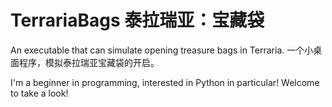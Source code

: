 # TerrariaBags 泰拉瑞亚：宝藏袋
 An executable that can simulate opening treasure bags in Terraria.
 一个小桌面程序，模拟泰拉瑞亚宝藏袋的开启。
 
 I'm a beginner in programming, interested in Python in particular! Welcome to take a look!
